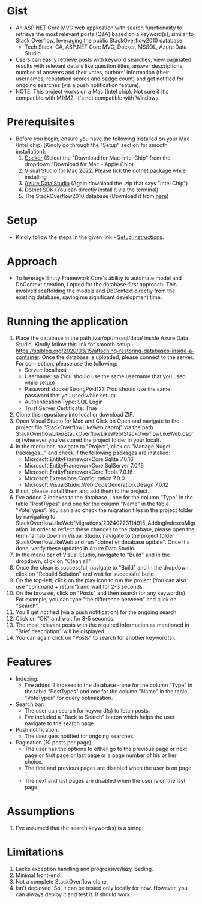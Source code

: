 # Gist
+ An ASP.NET Core MVC web application with search functionality to retrieve the most relevant posts (Q&A) based on a keyword(s), similar to Stack Overflow, leveraging the public StackOverflow2010 database.
  + Tech Stack: C#, ASP.NET Core MVC, Docker, MSSQL, Azure Data Studio.
+ Users can easily retrieve posts with keyword searches, view paginated results with relevant details like question titles, answer descriptions, number of answers and their votes, authors’ information (their usernames, reputation scores and badge count) and get notified for ongoing searches (via a push notification feature).
+ NOTE: This project works on a Mac (Intel chip). Not sure if it's compatible with M1/M2. It's not compatible with Windows.

# Prerequisites
+ Before you begin, ensure you have the following installed on your Mac (Intel chip) [Kindly go through the "Setup" section for smooth installation]:
  1. [Docker](https://www.docker.com/products/docker-desktop/) (Select the "Download for Mac-Intel Chip" from the dropdown "Download for Mac - Apple Chip)
  2. [Visual Studio for Mac 2022](https://visualstudio.microsoft.com/vs/mac/). Please tick the dotnet package while installing
  3. [Azure Data Studio](https://learn.microsoft.com/en-us/azure-data-studio/download-azure-data-studio?tabs=macOS-install%2Cwin-user-install%2Credhat-install%2Cwindows-uninstall%2Credhat-uninstall#download-azure-data-studio) (Again download the .zip that says "Intel Chip")
  4. Dotnet SDK (You can directly install it via the terminal)
  5. The StackOverflow2010 database (Download it from [here](https://www.brentozar.com/archive/2015/10/how-to-download-the-stack-overflow-database-via-bittorrent/))
 
# Setup
+ Kindly follow the steps in the given link - [Setup Instructions](https://builtin.com/software-engineering-perspectives/sql-server-management-studio-mac).

# Approach
+ To leverage Entity Framework Core's ability to automate model and DbContext creation, I opted for the database-first approach. This involved scaffolding the models and DbContext directly from the existing database, saving me significant development time.

# Running the application
1. Place the database in the path /var/opt/mssql/data/ inside Azure Data Studio. Kindly follow this link for smooth setup - https://sqlblog.org/2020/03/15/attaching-restoring-databases-inside-a-container. Once the database is uploaded, please connect to the server. For connection, please use the following:
    + Server: localhost
    + Username: sa (You should use the same username that you used while setup)
    + Password: dockerStrongPwd123 (You should use the same password that you used while setup)
    + Authentication Type: SQL Login
    + Trust Server Certificate: True
 2. Clone this repository into local or download ZIP.
 3. Open Visual Studio for Mac and Click on Open and navigate to the project file "StackOverflowLikeWeb.csproj" via the path StackOverflowLike/StackOverflowLikeWeb/StackOverflowLikeWeb.csproj (wherever you've stored the project folder in your local).
 4. In the menu bar, navigate to "Project", click on "Manage Nuget Packages..." and check if the following packages are installed:
    + Microsoft.EntityFrameworkCore.Sqlite 7.0.16
    + Microsoft.EntityFrameworkCore.SqlServer 7.0.16 
    + Microsoft.EntityFrameworkCore.Tools 7.0.16
    + Microsoft.Extensions.Configuration 7.0.0
    + Microsoft.VisualStudio.Web.CodeGeneration.Design 7.0.12
  5. If not, please install them and add them to the project.
  6. I've added 2 indexes to the database - one for the column "Type" in the table "PostTypes" and one for the column "Name" in the table "VoteTypes". You can also check the migration files in the project folder by navigating to StackOverflowLikeWeb/Migrations/20240223114915_AddingIndexesMigration. In order to reflect these changes to the database, please open the terminal tab down in Visual Studio, navigate to the project folder StackOverflowLikeWeb and run "dotnet ef database update". Once it's done, verify these updates in Azure Data Studio.
  7. In the menu bar of Visual Studio, navigate to "Build" and in the dropdown, click on "Clean all".
  8. Once the clean is successful, navigate to "Build" and in the dropdown, click on "Rebuild Solution" and wait for successful build.
  9. On the top-left, click on the play icon to run the project (You can also use "command + return") and wait for 2-3 seconds.
  10. On the browser, click on "Posts" and then search for any keyword(s). For example, you can type "the difference between" and click on "Search".
  11. You'll get notified (via a push notification) for the ongoing search.
  12. Click on "OK" and wait for 3-5 seconds.
  13. The most relevant posts with the required information as mentioned in "Brief description" will be displayed.
  14. You can again click on "Posts" to search for another keyword(s).

# Features
+ Indexing:
  + I've added 2 indexes to the database - one for the column "Type" in the table "PostTypes" and one for the column "Name" in the table "VoteTypes" for query optimization.
+ Search bar:
  + The user can search for keyword(s) to fetch posts.
  + I've included a "Back to Search" button which helps the user navigate to the search page.
+ Push notification:
  + The user gets notified for ongoing searches.
+ Pagination (10 posts per page):
  + The user has the options to either go to the previous page or next page or first page or last page or a page number of his or her choice.
  + The first and previous pages are disabled when the user is on page 1.
  + The next and last pages are disabled when the user is on the last page.
 
# Assumptions
1. I've assumed that the search keyword(s) is a string.

# Limitations
1. Lacks exception handling and progressive/lazy loading.
2. Minimal front-end.
3. Not a complete StackOverflow clone.
4. Isn't deployed. So, it can be tested only locally for now. However, you can always deploy it and test it. It should work. 


